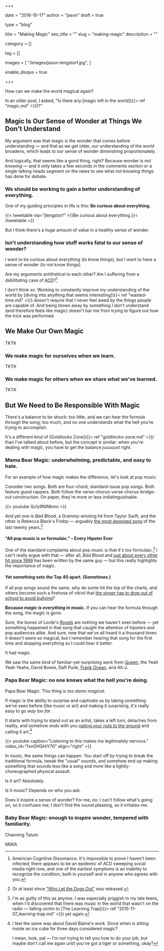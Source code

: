 +++

date = "2016-10-17"
author = "jason"
draft = true

type = "blog"

title = "Making Magic"
seo_title = ""
slug = "making-magic"
description = ""

category = []

tag = []

images = [
    "/images/jason-lengstorf.jpg",
]

enable_disqus = true

+++

How can we make the world magical again?

In an older post, I asked, "Is there any [magic left in the world]({{< ref "magic.md" >}})?"

## Magic Is Our Sense of Wonder at Things We Don't Understand

My argument was that magic is the wonder that comes before understanding — and that as we get older, our understanding of the world broadens, which leads to our sense of wonder diminishing proportionately.

And logically, that seems like a good thing, right? Because wonder is _not knowing_ — and it only takes a few seconds in the comments section or a single talking heads segment on the news to see what _not knowing things_ has done for debate.

### We should be working to gain a better understanding of everything.

One of my guiding principles in life is this: **Be curious about everything.**

{{< tweetable via="jlengstorf" >}}Be curious about everything.{{< /tweetable >}}

But I think there's a _huge_ amount of value in a healthy sense of wonder.

### Isn't understanding how stuff works fatal to our sense of wonder?

I want to be curious about everything (to know things), but I want to have a sense of wonder (to _not_ know things).

Are my arguments antithetical to each other? Am I suffering from a debilitating case of <abbr title="American Cognitive Dissonance">ACD</abbr>?[^epidemic]

[^epidemic]:
    American Cognitive Dissonance. It's impossible to prove I haven't been infected; there appears to be an epidemic of ACD sweeping social media right now, and one of the earliest symptoms is an inability to recognize the condition, both in yourself and in anyone who agrees with you.

I don't think so. Working to constantly improve my understanding of the world by [diving into anything that seems interesting]({{< ref "wasted-time.md" >}}) doesn't require that I never feel awed by the things people are capable of. And being blown away by something I don't understand (and therefore feels like magic) doesn't bar me from trying to figure out how the trick was performed.

## We Make Our Own Magic

TKTK

### We make magic for ourselves when we learn.

TKTK

### We make magic for others when we share what we've learned.

TKTK

## But We Need to Be Responsible With Magic

There's a balance to be struck: too little, and we can hear the formula through the song; too much, and no one understands what the hell you're trying to accomplish.

It's a different kind of [Goldilocks Zone]({{< ref "goldilocks-zone.md" >}}) than I've talked about before, but the concept is similar: when you're dealing with magic, you have to get the balance _juuuuust_ right.

### Mama Bear Magic: underwhelming, predictable, and easy to hate.

For an example of how magic makes the difference, let's look at pop music.

Consider two songs. Both are four-chord, standard-issue pop songs. Both feature guest rappers. Both follow the verse-chorus-verse-chorus-bridge-out construction. On paper, they're more or less indistinguishable.

{{< youtube QcIy9NiNbmo >}}

And yet one is _Bad Blood_, a Grammy-winning hit from Taylor Swift, and the other is Rebecca Black's _Friday_ — arguably [the most despised song](https://en.wikipedia.org/wiki/Friday_(Rebecca_Black_song)#Critical_reception) of the last twenty years.[^baha-men]

[^baha-men]:
    Or at least since ["Who Let the Dogs Out"](https://www.youtube.com/watch?v=Qkuu0Lwb5EM) was released.

#### “All pop music is so formulaic.” – Every Hipster Ever

One of the standard complaints about pop music is that it's too formulaic.[^guilty] I can't really argue with that — after all, _Bad Blood_ and [just about every other hit since 1999](https://en.wikipedia.org/wiki/Max_Martin#Billboard_Hot_100_number_one_singles) has been written by the same guy — but this really highlights the importance of magic.

[^guilty]:
    I'm as guilty of this as anyone. I was especially priggish in my late teens, when I'd discovered that there was music in the world that wasn't on the radio — falling victim to [The Learning Trap]({{< ref "2015-11-07_learning-trap.md" >}}) yet again.

#### Yet something sets the Top 40 apart. (Sometimes.)

If all pop songs sound the same, why do some hit the top of the charts, and others become such a firehose of vitriol that [the singer has to drop out of school to avoid bullying](http://www.businessinsider.com/rebecca-black-drop-out-school-bullying-2011-8)?

**Because _magic is everything_ in music.** If you can hear the formula through the song, the magic is gone.

Sure, the bones of Lorde's [_Royals_](https://www.youtube.com/watch?v=nlcIKh6sBtc) are nothing we haven't seen before — yet something happened in that song that caught the attention of hipsters and pop audiences alike. And sure, now that we've all heard it a thousand times it doesn't seem so magical, but I remember hearing that song for the first time and stopping everything so I could hear it better.

It had magic.

We saw the same kind of familiar-yet-surprising work from [Queen](https://www.youtube.com/watch?v=HgzGwKwLmgM), the Yeah Yeah Yeahs, David Bowie, Daft Punk, [Frank Ocean](https://www.youtube.com/watch?v=5onaWSflUQ0), and Alt-J.

### Papa Bear Magic: no one knows what the hell you're doing.

Papa Bear Magic: This thing is _too damn magical_.

If magic is the ability to surprise and captivate us by taking something we've seen before (like music or art) and making it surprising, it's really easy to go _way too far_.

It starts with trying to stand out as an artist, takes a left turn, detaches from reality, and somehow ends with you [nailing your nuts to the ground](https://en.wikipedia.org/wiki/Petr_Pavlensky#Fixation) and calling it art.[^david-blaine]

[^david-blaine]:
    I feel the same way about David Blaine's work. Since when is sitting inside an ice cube for three days considered magic?

    I mean, look, pal — I'm not trying to tell you how to do your job, but maybe don't call me again until you've got a tiger or something, okay?

{{< youtube caption="Listening to this makes me legitimately nervous."
            video_id="fxvGHQHiY70" align="right" >}}

In music, the same things can happen. You start off by trying to break the traditional formula, tweak the "usual" sounds, and somehow end up making something that sounds less like a song and more like a lightly-choreographed physical assault.

Is it art? Absolutely.

Is it music? Depends on who you ask.

Does it inspire a sense of wonder? For me, no: I can't follow what's going on, so it confuses me; I don't find the sound pleasing, so it irritates me.

### Baby Bear Magic: enough to inspire wonder, tempered with familiarity.

Channing Tatum

MIIKA
